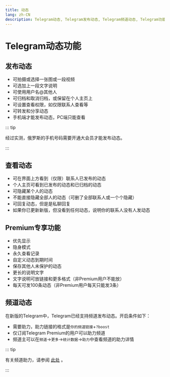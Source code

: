 ```yaml
---
title: 动态
lang: zh-CN
description: Telegram动态, Telegram发布动态, Telegram频道动态, Telegram功能, TGwiki, Telegram知识库
---
```


# Telegram动态功能

## 发布动态

- 可拍摄或选择一张图或一段视频
- 可选加上一段文字说明
- 可使用用户名@其他人
- 可归档和取消归档，或保留在个人主页上
- 可设置查看权限，如仅限联系人查看等
- 可转发和分享动态
- 手机端才能发布动态，PC端只能查看

::: tip

经过实测，俄罗斯的手机号码需要开通大会员才能发布动态。

:::

## 查看动态

- 可在界面上方看到（仅限）联系人已发布的动态
- 个人主页可看到已发布的动态和已归档的动态
- 可隐藏某个人的动态
- 不能直接隐藏全部人的动态（可删了全部联系人或一个个隐藏）
- 可回复动态，但是是私聊回复
- 如果你已更新新版，但没看到任何动态，说明你的联系人没有人发动态

## Premium专享功能

- 优先显示
- 隐身模式
- 永久查看记录
- 自定义动态到期时间
- 保存其他人未保护的动态
- 更长的说明文字
- 文字说明可放链接和更多格式（非Premium用户不能放）
- 每天可发100条动态（非Premium用户每天只能发3条）

## 频道动态

在新版的Telegram中，Telegram已经支持频道发布动态。开启条件如下：

- 需要助力，助力链接的格式是`你的频道链接`+`?boost`
- 仅订阅Telegram Premium的用户可以助力频道
- 频道主可以在`频道`->`更多`->`统计数据`->`助力`中查看频道的助力详情

::: tip

有关频道助力，请参阅 [此处](/tgwiki/boost) 。

:::

